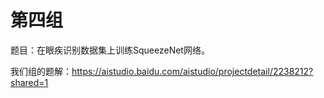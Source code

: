 # 第四组 

题目：在眼疾识别数据集上训练SqueezeNet网络。

我们组的题解：https://aistudio.baidu.com/aistudio/projectdetail/2238212?shared=1